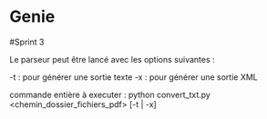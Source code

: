 # Genie

#Sprint 3

Le parseur peut être lancé avec les options suivantes :

-t : pour générer une sortie texte
-x : pour générer une sortie XML

commande entière à executer :
python convert_txt.py <chemin_dossier_fichiers_pdf> [-t | -x]
